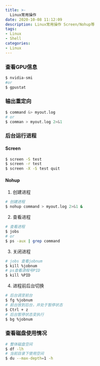 ```yaml
---
title: >-
  Linux常用操作
date: 2020-10-08 11:12:09
description: Linux常用操作 Screen/Nohup等
tags:
- Linux
- Shell
categories:
- Linux
---
```


### 查看GPU信息

``` bash
$ nvidia-smi
#or
$ gpustat
```

### 输出重定向

```bash
$ command &> myout.log
# or
$ comman > myout.log 2>&1
```

### 后台运行进程

#### Screen

``` bash
$ screen -S test
$ screen -r test
$ screen -X -S test quit
```

#### Nohup

1. 创建进程

``` bash
# 创建进程
$ nohup command > myout.log 2>&1 &
```

2. 查看进程

```bash
# 查看进程
$ jobs
# or
$ ps -aux | grep command
```

3. 关闭进程

```bash
# jobs 查看jobnum
$ kill %jobnum
# ps查看进程号PID
$ kill %PID
```

4. 进程前后台切换

```bash
# 后台调至前台
$ fg %jobnum
# 前台放到后台，并处于暂停状态
$ Ctrl + z
# 后台暂停状态变执行
$ bg %jobnum
```

### 查看磁盘使用情况

```bash
# 整体磁盘空间
$ df -lh
# 当前目录下使用空间
$ du --max-depth=1 -h
```



#### 

